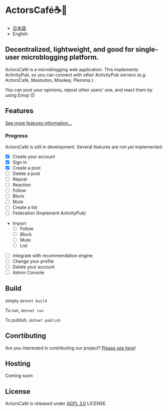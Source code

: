 # ActorsCafé☕💫

- [日本語](README-ja.md)
- English

## Decentralized, lightweight, and good for single-user microblogging platform.

ActorsCafé is a microblogging web application. This implements ActivityPub, so you can connect with other ActivityPub servers (e.g. ActorsCafé, Mastodon, Misskey, Pleroma.)

You can post your opinions, repost other users' one, and react them by using Emoji 🙃

## Features

[See more features information...](docs/features.md)


### Progress

ActorsCafé is still in development. Several features are not yet implemented.

- [x] Create your account
- [x] Sign in
- [x] Create a post
- [ ] Delete a post
- [ ] Repost
- [ ] Reaction
- [ ] Follow
- [ ] Block
- [ ] Mute
- [ ] Create a list
- [ ] Federation (Implement ActivityPub)
- Import
  - [ ] Follow
  - [ ] Block
  - [ ] Mute
  - [ ] List
- [ ] Integrate with recommendation engine
- [ ] Change your profile
- [ ] Delete your account
- [ ] Admin Console

## Build

simply `dotnet build`

To run, `dotnet run`

To publish, `dotnet publish`

## Conrtibuting

Are you interested in contributing our project? [Please see here](CONTRIBUTING-ja.md)!

## Hosting

Coming soon

## License

ActorsCafé is released under [AGPL 3.0](LICENSE) LICENSE.
